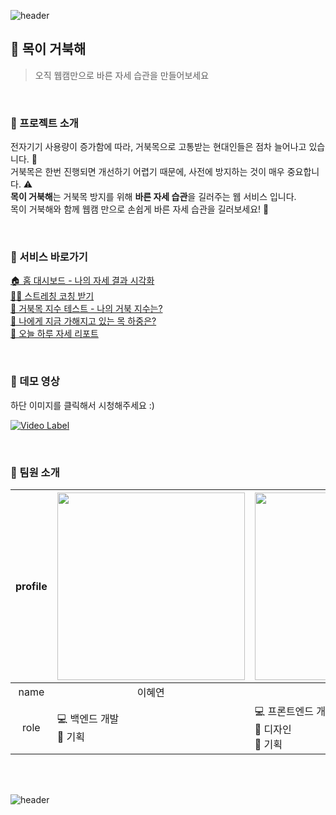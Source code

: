   ![header](https://capsule-render.vercel.app/api?type=wave&color=39473e&height=150&section=header)

<h2> 🐢 목이 거북해 </h2>

> 오직 웹캠만으로 바른 자세 습관을 만들어보세요

<br/>

### 🌿 프로젝트 소개
<p>
전자기기 사용량이 증가함에 따라, 거북목으로 고통받는 현대인들은 점차 늘어나고 있습니다. 🤕<br/>
거북목은 한번 진행되면 개선하기 어렵기 때문에, 사전에 방지하는 것이 매우 중요합니다. ⚠️<br/>
<b>목이 거북해</b>는 거북목 방지를 위해 <b>바른 자세 습관</b>을 길러주는 웹 서비스 입니다.<br/> 
목이 거북해와 함께 웹캠 만으로 손쉽게 바른 자세 습관을 길러보세요! 🐢
</p>
<br/>

### 🌿 서비스 바로가기
 <a href="https://neckisturtle.com">🏠 홈 대시보드 - 나의 자세 결과 시각화</a><br/>
 <a href="https://neckisturtle.com/stretching/all">🧘‍♀️ 스트레칭 코칭 받기</a><br/>
<a href="https://neckisturtle.com/test/turtleneck">💯 거북목 지수 테스트 - 나의 거북 지수는?</a><br/>
<a href="https://neckisturtle.com/check-pose">🤔 나에게 지금 가해지고 있는 목 하중은?</a><br/>
<a href="https://neckisturtle.com/report/example">📝 오늘 하루 자세 리포트</a>

<br/>

### 🌿 데모 영상
<p>하단 이미지를 클릭해서 시청해주세요 :)</p>

[![Video Label](https://user-images.githubusercontent.com/49464171/222917062-8b5d0469-7a8a-44c9-9f2b-960ecbec417f.png)](https://www.youtube.com/watch?v=W9b9dMaMn7c&t=2s)

<br/>

### 🌿 팀원 소개

| profile | [<img src="https://avatars.githubusercontent.com/u/39080868?v=4" width="300">](https://github.com/hyeyeon-sun) | [<img src="https://avatars.githubusercontent.com/u/49464171?v=4" width="300">](https://github.com/Moonchaeyeon) |
|:---:|:---:|:---:|
| name | 이혜연 | 문채연 |
| role | <div align="left">💻 백엔드 개발</div><div align="left">:pencil: 기획</div> | <div align="left">💻 프론트엔드 개발</div><div align="left">:art: 디자인</div><div align="left">:pencil: 기획</div> |
<br/>
<br/>

![header](https://capsule-render.vercel.app/api?type=wave&color=39473e&height=150&section=footer)